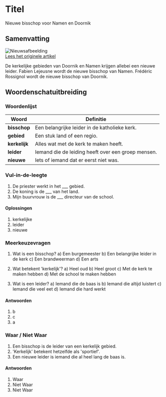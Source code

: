 # Titel

Nieuwe bisschop voor Namen en Doornik

## Samenvatting

![Nieuwsafbeelding](https://prod-img.standaard.be/public/nieuws/nqonas-file82p9hbaza2h9ri08d9j/alternates/BASE_SIXTEEN_NINE/file82p9hbaza2h9ri08d9j)   
[Lees het originele artikel](https://www.standaard.be/binnenland/namen-en-doornik-krijgen-nieuwe-bisschop/95378654.html)

De kerkelijke gebieden van Doornik en Namen krijgen allebei een nieuwe leider. Fabien Lejeusne wordt de nieuwe bisschop van Namen. Frédéric Rossignol wordt de nieuwe bisschop van Doornik.

## Woordenschatuitbreiding

### Woordenlijst

| Woord | Definitie |
|-------|-----------|
| **bisschop** | Een belangrijke leider in de katholieke kerk. |
| **gebied** | Een stuk land of een regio. |
| **kerkelijk** | Alles wat met de kerk te maken heeft. |
| **leider** | Iemand die de leiding heeft over een groep mensen. |
| **nieuwe** | Iets of iemand dat er eerst niet was. |

### Vul-in-de-leegte
1. De priester werkt in het ___ gebied.
2. De koning is de ___ van het land.
3. Mijn buurvrouw is de ___ directeur van de school.

#### Oplossingen
1. kerkelijke
2. leider
3. nieuwe

### Meerkeuzevragen
1. Wat is een bisschop?
   a) Een burgemeester
   b) Een belangrijke leider in de kerk
   c) Een brandweerman
   d) Een arts

2. Wat betekent 'kerkelijk'?
   a) Heel oud
   b) Heel groot
   c) Met de kerk te maken hebben
   d) Met de school te maken hebben

3. Wat is een leider?
   a) Iemand die de baas is
   b) Iemand die altijd luistert
   c) Iemand die veel eet
   d) Iemand die hard werkt

#### Antwoorden
1. b
2. c
3. a

### Waar / Niet Waar
1. Een bisschop is de leider van een kerkelijk gebied.
2. 'Kerkelijk' betekent hetzelfde als 'sportief'.
3. Een nieuwe leider is iemand die al heel lang de baas is.

#### Antwoorden
1. Waar
2. Niet Waar
3. Niet Waar
